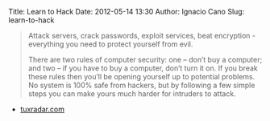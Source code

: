 Title: Learn to Hack
Date: 2012-05-14 13:30
Author: Ignacio Cano
Slug: learn-to-hack

> Attack servers, crack passwords, exploit services, beat encryption -
> everything you need to protect yourself from evil.
>
> There are two rules of computer security: one – don’t buy a computer;
> and two – if you have to buy a computer, don’t turn it on. If you
> break these rules then you’ll be opening yourself up to potential
> problems. No system is 100% safe from hackers, but by following a few
> simple steps you can make yours much harder for intruders to attack.

- [tuxradar.com][]

  [tuxradar.com]: http://www.tuxradar.com/content/learn-hack/
    "Learn to Hack"
